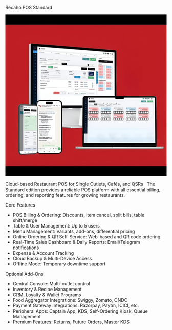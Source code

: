 Recaho POS Standard

<p align="center">
<img src="2221212121 (1) (1).jpg" alt="Recaho POS Standard Interface on multiple devices" width="700"/>
</p>
Cloud-based Restaurant POS for Single Outlets, Cafés, and QSRs  
The Standard edition provides a reliable POS platform with all essential billing, ordering, and reporting features for growing restaurants.


Core Features

* POS Billing & Ordering: Discounts, item cancel, split bills, table shift/merge  
* Table & User Management: Up to 5 users  
* Menu Management: Variants, add-ons, differential pricing  
* Online Ordering & QR Self-Service: Web-based and QR code ordering  
* Real-Time Sales Dashboard & Daily Reports: Email/Telegram notifications  
* Expense & Account Tracking  
* Cloud Backup & Multi-Device Access  
* Offline Mode: Temporary downtime support  


Optional Add-Ons

* Central Console: Multi-outlet control  
* Inventory & Recipe Management  
* CRM, Loyalty & Wallet Programs  
* Food Aggregator Integrations: Swiggy, Zomato, ONDC  
* Payment Gateway Integrations: Razorpay, Paytm, ICICI, etc.  
* Peripheral Apps: Captain App, KDS, Self-Ordering Kiosk, Queue Management  
* Premium Features: Returns, Future Orders, Master KDS  
